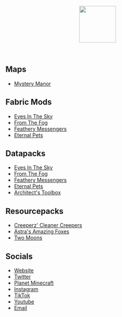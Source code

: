 <p align="center">
  <img src="https://www.lunareclipse.studio/assets/img/logo_newest_est.png" height="100">
</p>
<br>

## Maps
- [Mystery Manor](https://lunareclipse.studio/mystery-manor)

## Fabric Mods
 - [Eyes In The Sky](https://lunareclipse.studio/eyes-in-the-sky)
 - [From The Fog](https://lunareclipse.studio/from-the-fog)
 - [Feathery Messengers](https://lunareclipse.studio/feathery-messengers)
 - [Eternal Pets](https://lunareclipse.studio/eternal-pets)

## Datapacks
 - [Eyes In The Sky](https://lunareclipse.studio/eyes-in-the-sky)
 - [From The Fog](https://lunareclipse.studio/from-the-fog)
 - [Feathery Messengers](https://lunareclipse.studio/feathery-messengers)
 - [Eternal Pets](https://lunareclipse.studio/eternal-pets)
 - [Architect's Toolbox](https://lunareclipse.studio/architects-toolbox)

## Resourcepacks
 - [Creeperz' Cleaner Creepers](https://www.lunareclipse.studio/creeperz-cleaner-creepers)
 - [Astra's Amazing Foxes](https://lunareclipse.studio/astras-amazing-foxes)
 - [Two Moons](https://lunareclipse.studio/two-moons)

## Socials
 - [Website](https://lunareclipse.studio/)
 - [Twitter](https://twitter.com/LunarEclipseMC)
 - [Planet Minecraft](https://lunareclipse.studio/pmc)
 - [Instagram](https://lunareclipse.studio/instagram)
 - [TikTok](https://www.tiktok.com/@lunarstudios.official)
 - [Youtube](https://lunareclipse.studio/youtube)
 - [Email](mailto:lunareclipsestudios2022@gmail.com)
